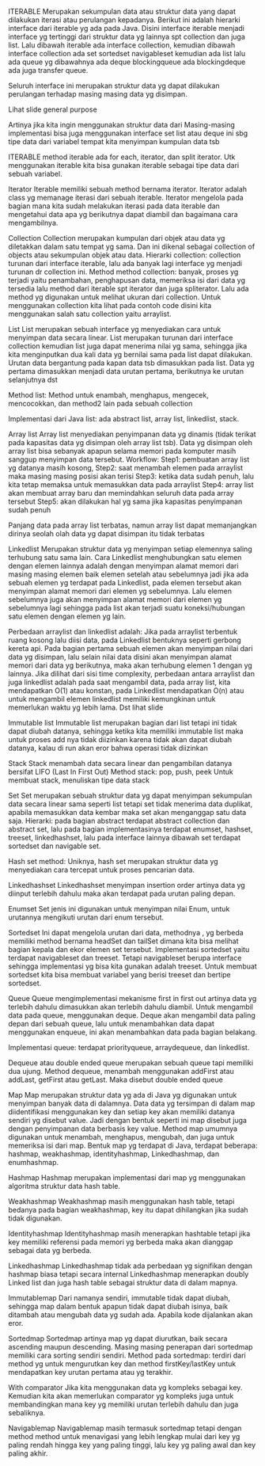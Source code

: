 ITERABLE
Merupakan sekumpulan data atau struktur data yang dapat dilakukan iterasi atau perulangan kepadanya. Berikut ini adalah hierarki interface dari iterable yg ada pada Java. Disini interface iterable menjadi interface yg tertinggi dari struktur data yg lainnya spt collection dan juga list. Lalu dibawah iterable ada interface collection, kemudian dibawah interface collection ada set sortedset navigableset kemudian ada list lalu ada queue yg dibawahnya ada deque blockingqueue ada blockingdeque ada juga transfer queue.

Seluruh interface ini merupakan struktur data yg dapat dilakukan perulangan terhadap masing masing data yg disimpan.

Lihat slide general purpose

Artinya jika kita ingin menggunakan struktur data dari Masing-masing implementasi bisa juga menggunakan interface set list atau deque ini sbg tipe data dari variabel tempat kita menyimpan kumpulan data tsb

ITERABLE
method iterable ada for each, iterator, dan split iterator. Utk menggunakan iterable kita bisa gunakan iterable sebagai tipe data dari sebuah variabel.

Iterator
Iterable memiliki sebuah method bernama iterator. Iterator adalah class yg memanage iterasi dari sebuah iterable. Iterator mengelola pada bagian mana kita sudah melakukan iterasi pada data iterable dan mengetahui data apa yg berikutnya dapat diambil dan bagaimana cara mengambilnya.

Collection
Collection merupakan kumpulan dari objek atau data yg diletakkan dalam satu tempat yg sama. Dan ini dikenal sebagai collection of objects atau sekumpulan objek atau data. Hierarki collection: collection turunan dari interface iterable, lalu ada banyak lagi interface yg menjadi turunan dr collection ini.
Method method collection: banyak, proses yg terjadi yaitu penambahan, penghapusan data, memeriksa isi dari data yg tersedia lalu method dari iterable spt iterator dan juga spliterator. Lalu ada method yg digunakan untuk melihat ukuran dari collection.
Untuk menggunakan collection kita lihat pada contoh code disini kita menggunakan salah satu collection yaitu arraylist.

List
List merupakan sebuah interface yg menyediakan cara untuk menyimpan data secara linear. List merupakan turunan dari interface collection kemudian list juga dapat menerima nilai yg sama, sehingga jika kita menginputkan dua kali data yg bernilai sama pada list dapat dilakukan. Urutan data bergantung pada kapan data tsb dimasukkan pada list. Data yg pertama dimasukkan menjadi data urutan pertama, berikutnya ke urutan selanjutnya dst

Method list:
Method untuk enambah, menghapus, mengecek, mencocokkan, dan method2 lain pada sebuah collection 

Implementasi dari Java list: ada abstract list, array list, linkedlist, stack.

Array list
Array list menyediakan penyimpanan data yg dinamis (tidak terikat pada kapasitas data yg disimpan oleh array list tsb). Data yg disimpan oleh array list bisa sebanyak apapun selama memori pada komputer masih sanggup menyimpan data tersebut.
Workflow:
Step1: pembuatan array list yg datanya masih kosong, 
Step2: saat menambah elemen pada arraylist maka masing masing posisi akan terisi
Step3: ketika data sudah penuh, lalu kita tetap memaksa untuk memasukkan data pada arraylist
Step4: array list akan membuat array baru dan memindahkan seluruh data pada array tersebut
Step5: akan dilakukan hal yg sama jika kapasitas penyimpanan sudah penuh

Panjang data pada array list terbatas, namun array list dapat memanjangkan dirinya seolah olah data yg dapat disimpan itu tidak terbatas 


Linkedlist
Merupakan struktur data yg menyimpan setiap elemennya saling terhubung satu sama lain. Cara Linkedlist menghubungkan satu elemen dengan elemen lainnya adalah dengan menyimpan alamat memori dari masing masing elemen baik elemen setelah atau sebelumnya jadi jika ada sebuah elemen yg terdapat pada Linkedlist, pada elemen tersebut akan menyimpan alamat memori dari elemen yg sebelumnya. Lalu elemen sebelumnya juga akan menyimpan alamat memori dari elemen yg sebelumnya lagi sehingga pada list akan terjadi suatu koneksi/hubungan satu elemen dengan elemen yg lain.

Perbedaan arraylist dan linkedlist adalah:
Jika pada arraylist terbentuk ruang kosong lalu diisi data, pada Linkedlist bentuknya seperti gerbong kereta api. Pada bagian pertama sebuah elemen akan menyimpan nilai dari data yg disimpan, lalu selain nilai data disini akan menyimpan alamat memori dari data yg berikutnya, maka akan terhubung elemen 1 dengan yg lainnya.
Jika dilihat dari sisi time complexity, perbedaan antara arraylist dan juga linkedlist adalah pada saat mengambil data, pada array list, kita mendapatkan O(1) atau konstan, pada Linkedlist mendapatkan O(n) atau untuk mengambil elemen linkedlist memiliki kemungkinan untuk memerlukan waktu yg lebih lama. Dst lihat slide

Immutable list
Immutable list merupakan bagian dari list tetapi ini tidak dapat diubah datanya, sehingga ketika kita memiliki immutable list maka untuk proses add nya tidak diizinkan karena tidak akan dapat diubah datanya, kalau di run akan eror bahwa operasi tidak diizinkan

Stack
Stack menambah data secara linear dan pengambilan datanya bersifat LIFO (Last In First Out)
Method stack: pop, push, peek
Untuk membuat stack, menuliskan tipe data stack

Set
Set merupakan sebuah struktur data yg dapat menyimpan sekumpulan data secara linear sama seperti list tetapi set tidak menerima data duplikat, apabila memasukkan data kembar maka set akan menganggap satu data saja.
Hierarki: pada bagian abstract terdapat abstract collection dan abstract set, lalu pada bagian implementasinya terdapat enumset, hashset, treeset, linkedhashset, lalu pada interface lainnya dibawah set terdapat sortedset dan navigable set.

Hash set method: 
Uniknya, hash set merupakan struktur data yg menyediakan cara tercepat untuk proses pencarian data.

Linkedhashset
Linkedhashset menyimpan insertion order artinya data yg diinput terlebih dahulu maka akan terdapat pada urutan paling depan.

Enumset
Set jenis ini digunakan untuk menyimpan nilai Enum, untuk urutannya mengikuti urutan dari enum tersebut.

Sortedset
Ini dapat mengelola urutan dari data, methodnya , yg berbeda memiliki method bernama headSet dan tailSet dimana kita bisa melihat bagian kepala dan ekor elemen set tersebut.
Implementasi sortedset yaitu terdapat navigableset dan treeset. Tetapi navigableset berupa interface sehingga implementasi yg bisa kita gunakan adalah treeset. 
Untuk membuat sortedset kita bisa membuat variabel yang berisi treeset dan bertipe sortedset. 


Queue
Queue mengimplementasi mekanisme first in first out artinya data yg terlebih dahulu dimasukkan akan terlebih dahulu diambil. 
Untuk mengambil data pada queue, menggunakan deque. Deque akan mengambil data paling depan dari sebuah queue, lalu untuk menambahkan data dapat menggunakan enqueue, ini akan menambahkan data pada bagian belakang.

Implementasi queue: terdapat priorityqueue, arraydequeue, dan linkedlist.

Dequeue atau double ended queue merupakan sebuah queue tapi memiliki dua ujung.
Method dequeue, menambah menggunakan addFirst atau addLast, getFirst atau getLast. Maka disebut double ended queue


Map
Map merupakan struktur data yg ada di Java yg digunakan untuk menyimpan banyak data di dalamnya. Data data yg tersimpan di dalam map diidentifikasi menggunakan key dan setiap key akan memiliki datanya sendiri yg disebut value. Jadi dengan bentuk seperti ini map disebut juga dengan penyimpanan data berbasis key value.
Method map umumnya digunakan untuk menambah, menghapus, mengubah, dan juga untuk memeriksa isi dari map.
Bentuk map yg terdapat di Java, terdapat beberapa: hashmap, weakhashmap, identityhashmap, Linkedhashmap, dan enumhashmap.

Hashmap
Hashmap merupakan implementasi dari map yg menggunakan algoritma struktur data hash table. 

Weakhashmap
Weakhashmap masih menggunakan hash table, tetapi bedanya pada bagian weakhashmap, key itu dapat dihilangkan jika sudah tidak digunakan. 

Identityhashmap
Identityhashmap masih menerapkan hashtable tetapi jika key memiliki referensi pada memori yg berbeda maka akan dianggap sebagai data yg berbeda. 

Linkedhashmap
Linkedhashmap tidak ada perbedaan yg signifikan dengan hashmap biasa tetapi secara internal Linkedhashmap menerapkan doubly Linked list dan juga hash table sebagai struktur data di dalam mapnya.

Immutablemap
Dari namanya sendiri, immutable tidak dapat diubah, sehingga map dalam bentuk apapun tidak dapat diubah isinya, baik ditambah atau mengubah data yg sudah ada. Apabila kode dijalankan akan eror.

Sortedmap
Sortedmap artinya map yg dapat diurutkan, baik secara ascending maupun descending. Masing masing penerapan dari sortedmap memiliki cara sorting sendiri sendiri. 
Method pada sortedmap: terdiri dari method yg untuk mengurutkan key dan method firstKey/lastKey untuk mendapatkan key urutan pertama atau yg terakhir.

With comparator
Jika kita menggunakan data yg kompleks sebagai key. Kemudian kita akan memerlukan comparator yg kompleks juga untuk membandingkan mana key yg memiliki urutan terlebih dahulu dan juga sebaliknya.

Navigablemap
Navigablemap masih termasuk sortedmap tetapi dengan  method method untuk menavigasi yang lebih lengkap mulai dari key yg paling rendah hingga key yang paling tinggi, lalu key yg paling awal dan key paling akhir.

